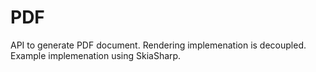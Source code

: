 # PDF
API to generate PDF document. Rendering implemenation is decoupled. Example implemenation using SkiaSharp.
